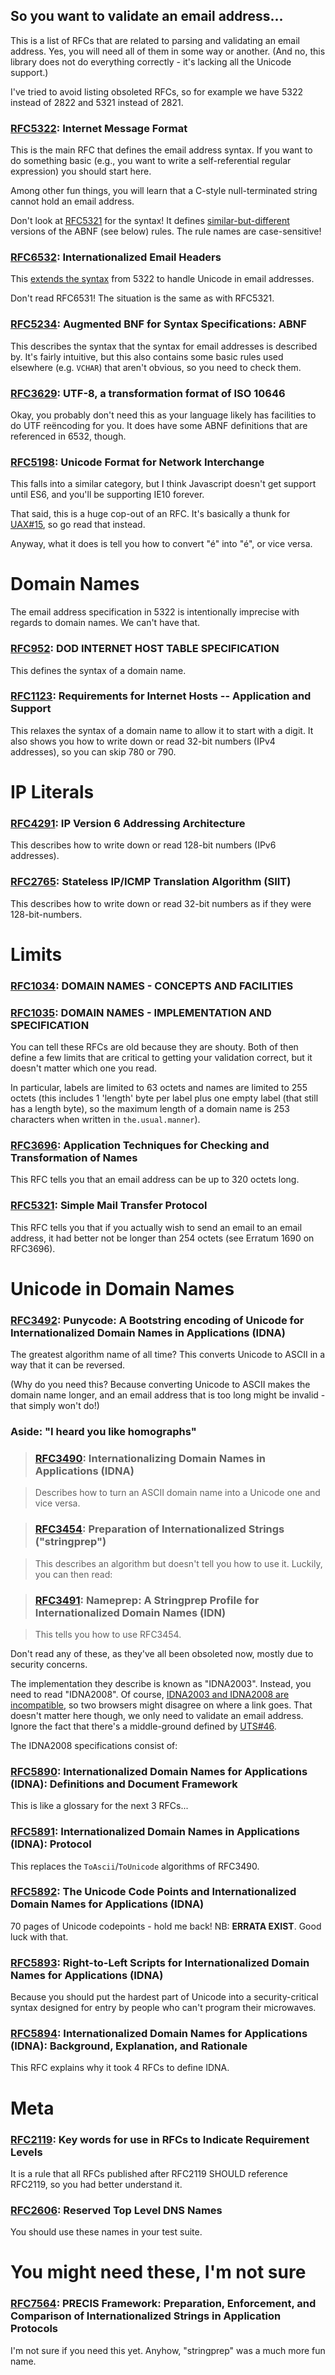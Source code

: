 So you want to validate an email address...
---

This is a list of RFCs that are related to parsing and validating an email address. Yes, you will need all of them in some way or another. (And no, this library does not do everything correctly - it's lacking all the Unicode support.)

I've tried to avoid listing obsoleted RFCs, so for example we have 5322 instead of 2822 and 5321 instead of 2821.

### [RFC5322](https://tools.ietf.org/html/rfc5322): Internet Message Format

This is the main RFC that defines the email address syntax. If you want to do something basic (e.g., you want to write a self-referential regular expression) you should start here.

Among other fun things, you will learn that a C-style null-terminated string cannot hold an email address.

Don't look at [RFC5321](https://tools.ietf.org/html/rfc5321) for the syntax! It defines [similar-but-different](https://tools.ietf.org/html/rfc5321#section-4.1.2) versions of the ABNF (see below) rules. The rule names are case-sensitive!

### [RFC6532](https://tools.ietf.org/html/rfc6532): Internationalized Email Headers

This [extends the syntax](https://tools.ietf.org/html/rfc6532#section-3.2) from 5322 to handle Unicode in email addresses.

Don't read RFC6531! The situation is the same as with RFC5321.

### [RFC5234](https://tools.ietf.org/html/rfc5234): Augmented BNF for Syntax Specifications: ABNF

This describes the syntax that the syntax for email addresses is described by. It's fairly intuitive, but this also contains some basic rules used elsewhere (e.g. `VCHAR`) that aren't obvious, so you need to check them.

### [RFC3629](https://tools.ietf.org/html/rfc3629): UTF-8, a transformation format of ISO 10646

Okay, you probably don't need this as your language likely has facilities to do UTF reëncoding for you. It does have some ABNF definitions that are referenced in 6532, though.

### [RFC5198](https://tools.ietf.org/html/rfc5198): Unicode Format for Network Interchange

This falls into a similar category, but I think Javascript doesn't get support until ES6, and you'll be supporting IE10 forever.

That said, this is a huge cop-out of an RFC. It's basically a thunk for [UAX#15](http://unicode.org/reports/tr15/), so go read that instead.

Anyway, what it does is tell you how to convert "é" into "é", or vice versa.

Domain Names
===

The email address specification in 5322 is intentionally imprecise with regards to domain names. We can't have that.

### [RFC952](https://tools.ietf.org/html/rfc952): DOD INTERNET HOST TABLE SPECIFICATION

This defines the syntax of a domain name.

### [RFC1123](https://tools.ietf.org/html/rfc1123): Requirements for Internet Hosts -- Application and Support

This relaxes the syntax of a domain name to allow it to start with a digit. It also shows you how to write down or read 32-bit numbers (IPv4 addresses), so you can skip 780 or 790.

IP Literals
===

### [RFC4291](https://tools.ietf.org/html/rfc4291): IP Version 6 Addressing Architecture

This describes how to write down or read 128-bit numbers (IPv6 addresses).

### [RFC2765](https://tools.ietf.org/html/rfc2765): Stateless IP/ICMP Translation Algorithm (SIIT)

This describes how to write down or read 32-bit numbers as if they were 128-bit-numbers.

Limits
===

### [RFC1034](https://tools.ietf.org/html/rfc1034): DOMAIN NAMES - CONCEPTS AND FACILITIES
### [RFC1035](https://tools.ietf.org/html/rfc1035): DOMAIN NAMES - IMPLEMENTATION AND SPECIFICATION

You can tell these RFCs are old because they are shouty. Both of then define a few limits that are critical to getting your validation correct, but it doesn't matter which one you read.

In particular, labels are limited to 63 octets and names are limited to 255 octets (this includes 1 'length' byte per label plus one empty label (that still has a length byte), so the maximum length of a domain name is 253 characters when written in `the.usual.manner`).

### [RFC3696](https://tools.ietf.org/html/rfc3696): Application Techniques for Checking and Transformation of Names

This RFC tells you that an email address can be up to 320 octets long.

### [RFC5321](https://tools.ietf.org/html/rfc5321): Simple Mail Transfer Protocol

This RFC tells you that if you actually wish to send an email to an email address, it had better not be longer than 254 octets (see Erratum 1690 on RFC3696).

Unicode in Domain Names
===

### [RFC3492](https://tools.ietf.org/html/rfc3492): Punycode: A Bootstring encoding of Unicode for Internationalized Domain Names in Applications (IDNA)

The greatest algorithm name of all time? This converts Unicode to ASCII in a way that it can be reversed.

(Why do you need this? Because converting Unicode to ASCII makes the domain name longer, and an email address that is too long might be invalid - that simply won't do!)

### Aside: "I heard you like homographs"
> ### [RFC3490](https://tools.ietf.org/html/rfc3490): Internationalizing Domain Names in Applications (IDNA)

> Describes how to turn an ASCII domain name into a Unicode one and vice versa.

> ### [RFC3454](https://tools.ietf.org/html/rfc3454): Preparation of Internationalized Strings ("stringprep")

> This describes an algorithm but doesn't tell you how to use it. Luckily, you can then read:

> ### [RFC3491](https://tools.ietf.org/html/rfc3491): Nameprep: A Stringprep Profile for Internationalized Domain Names (IDN)

> This tells you how to use RFC3454.

Don't read any of these, as they've all been obsoleted now, mostly due to security concerns.

The implementation they describe is known as "IDNA2003". Instead, you need to read "IDNA2008". Of course, [IDNA2003 and IDNA2008 are incompatible](http://unicode.org/faq/idn.html), so two browsers might disagree on where a link goes. That doesn't matter here though, we only need to validate an email address. Ignore the fact that there's a middle-ground defined by [UTS#46](http://unicode.org/reports/tr46/).

The IDNA2008 specifications consist of:

### [RFC5890](https://tools.ietf.org/html/rfc5890): Internationalized Domain Names for Applications (IDNA): Definitions and Document Framework

This is like a glossary for the next 3 RFCs...

### [RFC5891](https://tools.ietf.org/html/rfc5891): Internationalized Domain Names in Applications (IDNA): Protocol

This replaces the `ToAscii`/`ToUnicode` algorithms of RFC3490.

### [RFC5892](https://tools.ietf.org/html/rfc5892): The Unicode Code Points and Internationalized Domain Names for Applications (IDNA)

70 pages of Unicode codepoints - hold me back! NB: **ERRATA EXIST**. Good luck with that.

### [RFC5893](https://tools.ietf.org/html/rfc5893): Right-to-Left Scripts for Internationalized Domain Names for Applications (IDNA)

Because you should put the hardest part of Unicode into a security-critical syntax designed for entry by people who can't program their microwaves.

### [RFC5894](https://tools.ietf.org/html/rfc5894): Internationalized Domain Names for Applications (IDNA): Background, Explanation, and Rationale

This RFC explains why it took 4 RFCs to define IDNA.

Meta
===

### [RFC2119](https://tools.ietf.org/html/rfc2119): Key words for use in RFCs to Indicate Requirement Levels

It is a rule that all RFCs published after RFC2119 SHOULD reference RFC2119, so you had better understand it.

### [RFC2606](https://tools.ietf.org/html/rfc2606): Reserved Top Level DNS Names

You should use these names in your test suite.


You might need these, I'm not sure
===

### [RFC7564](https://tools.ietf.org/html/rfc7564): PRECIS Framework: Preparation, Enforcement, and Comparison of Internationalized Strings in Application Protocols

I'm not sure if you need this yet. Anyhow, "stringprep" was a much more fun name.
